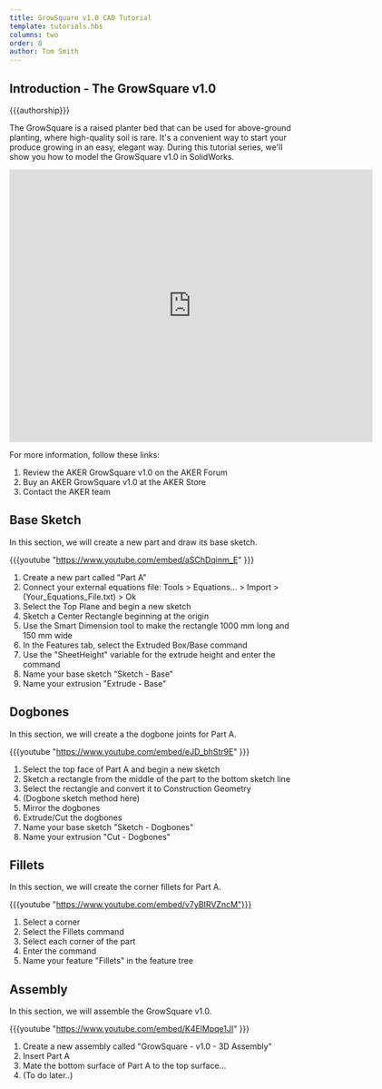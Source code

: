 ```yaml
---
title: GrowSquare v1.0 CAD Tutorial
template: tutorials.hbs
columns: two
order: 8
author: Tom Smith
---
```


## Introduction - The GrowSquare v1.0

{{{authorship}}}

The GrowSquare is a raised planter bed that can be used for above-ground planting, where high-quality soil is rare. It's a convenient way to start your produce growing in an easy, elegant way. During this tutorial series, we'll show you how to model the GrowSquare v1.0 in SolidWorks.

<div class="sketchfab-embed-wrapper"><iframe width="640" height="480" src="https://sketchfab.com/models/e8a5c06742e747138760b5c33ea7c800/embed" frameborder="0" allowfullscreen mozallowfullscreen="true" webkitallowfullscreen="true" ></iframe>
</div>

For more information, follow these links:

1. Review the AKER GrowSquare v1.0 on the AKER Forum
2. Buy an AKER GrowSquare v1.0 at the AKER Store
3. Contact the AKER team


## Base Sketch
In this section, we will create a new part and draw its base sketch.

{{{youtube "https://www.youtube.com/embed/aSChDqinm_E" }}}

1. Create a new part called "Part A"
2. Connect your external equations file: Tools > Equations... > Import > (Your_Equations_File.txt) > Ok
3. Select the Top Plane and begin a new sketch
4. Sketch a Center Rectangle beginning at the origin
5. Use the Smart Dimension tool to make the rectangle 1000 mm long and 150 mm wide
6. In the Features tab, select the Extruded Box/Base command
7. Use the "SheetHeight" variable for the extrude height and enter the command
8. Name your base sketch "Sketch - Base"
9. Name your extrusion "Extrude - Base"

## Dogbones
In this section, we will create a the dogbone joints for Part A.

{{{youtube "https://www.youtube.com/embed/eJD_bhStr9E" }}}

1. Select the top face of Part A and begin a new sketch
2. Sketch a rectangle from the middle of the part to the bottom sketch line
3. Select the rectangle and convert it to Construction Geometry
4. (Dogbone sketch method here)
5. Mirror the dogbones
6. Extrude/Cut the dogbones
7. Name your base sketch "Sketch - Dogbones"
8. Name your extrusion "Cut - Dogbones"

## Fillets
In this section, we will create the corner fillets for Part A.

{{{youtube "https://www.youtube.com/embed/v7yBIRVZncM"}}}

1. Select a corner
2. Select the Fillets command
3. Select each corner of the part
4. Enter the command
5. Name your feature "Fillets" in the feature tree

## Assembly
In this section, we will assemble the GrowSquare v1.0.

{{{youtube "https://www.youtube.com/embed/K4ElMpqe1JI" }}}

1. Create a new assembly called "GrowSquare - v1.0 - 3D Assembly"
2. Insert Part A
3. Mate the bottom surface of Part A to the top surface...
4. (To do later..)
